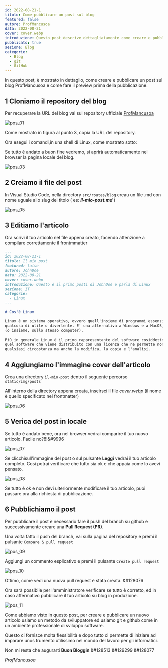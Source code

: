 ```yaml
---
id: 2022-08-21-1
titolo: Come pubblicare un post sul blog
featured: false
autore: ProfMancusoa
data: 2022-08-21
cover: cover.webp
introduzione: Questo post descrive dettagliatamente come creare e pubblicare un post sul blog ProfMancusoa
pubblicato: true
sezione: Blog
categorie:
  - Blog
  - git
  - GitHub
---
```


<script>
    import Asciinema from '$lib/components/Asciinema.svelte';
</script>

In questo post, è mostrato in dettaglio, come creare e pubblicare un post sul blog ProfMancusoa e come fare il preview prima della pubblicazione.

## 1 Cloniamo il repository del blog

Per recuperare la URL del blog vai sul repository ufficiale [ProfMancusoa](https://github.com/profmancusoa/profmancusoa.github.io)

![pos_01](/img/posts/come-pubblicare-un-post-sul-blog/pos_01.webp)

Come mostrato in figura al punto 3, copia la URL del repository.

Ora esegui i comandi,in una shell di Linux, come mostrato sotto:

<Asciinema uid="516289" />

Se tutto è andato a buon fine vedremo, si aprirà automaticamente nel browser la pagina locale del blog.

![pos_03](/img/posts/come-pubblicare-un-post-sul-blog/pos_03.webp)

## 2 Creiamo il file del post

In Visual Studio Code, nella directory `src/routes/blog` creau un file .md con nome uguale allo slug del titolo ( es: **_il-mio-post.md_** )

![pos_05](/img/posts/come-pubblicare-un-post-sul-blog/pos_05.webp)

## 3 Editiamo l'articolo

Ora scrivi il tuo articolo nel file appena creato, facendo attenzione a compilare correttamente il frontmmatter

```md
---
id: 2022-08-21-1
titolo: Il mio post
featured: false
autore: JohnDoe
data: 2022-08-21
cover: cover.webp
introduzione: Questo è il primo posti di JohnDoe e parla di Linux
sezione: IT
categorie:
  - Linux
---

# Cos'è Linux

Linux è un sistema operativo, ovvero quell'insieme di programmi essenziali per far funzionare il computer e farci
qualcosa di utile o divertente. E' una alternativa a Windows e a MacOS, e può essere installato al loro posto
(o insieme, sullo stesso computer).

Più in generale Linux è il primo rappresentante del software cosiddetto "libero" ("freesoftware", in inglese), ovvero
quel software che viene distribuito con una licenza che ne permette non solo l'utilizzo da parte di chiunque ed in
qualsiasi circostanza ma anche la modifica, la copia e l'analisi.
```

## 4 Aggiungiamo l'immagine cover dell'articolo

Crea una directory `il-mio-post` dentro il seguente percorso `static/img/posts`

All'interno della directory appena creata, inseirsci il file _cover.webp_ (il nome è quello specificato nel frontmatter)

![pos_06](/img/posts/come-pubblicare-un-post-sul-blog/pos_06.webp)

## 5 Verica del post in locale

Se tutto è andato bene, ora nel browser vedrai comparire il tuo nuovo articolo. Facile no?!!!&#9996

![pos_07](/img/posts/come-pubblicare-un-post-sul-blog/pos_07.webp)

Se clicchisull'immagine del post o sul pulsante **Leggi** vedrai il tuo articolo completo. Così potrai verificare che tutto sia ok e che appaia come lo avevi pensato.

![pos_08](/img/posts/come-pubblicare-un-post-sul-blog/pos_08.webp)

Se tutto è ok e non devi ulteriormente modificare il tuo articolo, puoi passare ora alla richiesta di pubblicazione.

## 6 Pubblichiamo il post

Per pubblicare il post è necessario fare il push del branch su github e successivamente creare una **Pull Request (PR)**.

<Asciinema uid="516293" />

Una volta fatto il push del branch, vai sulla pagina del repository e premi il pulsante `Compare & pull request`

![pos_09](/img/posts/come-pubblicare-un-post-sul-blog/pos_09.webp)

Aggiungi un commento esplicativo e premi il pulsante `Create pull request`

![pos_10](/img/posts/come-pubblicare-un-post-sul-blog/pos_10.webp)

Ottimo, come vedi una nuova pull request è stata creata. &#128076

Ora sarà possibile per l'amministratore verificare se tutto è corretto, ed in caso affermativo pubblicare il tuo articolo su blog in produzione.

![pos_11](/img/posts/come-pubblicare-un-post-sul-blog/pos_11.webp)

Come abbiamo visto in questo post, per creare e pubblicare un nuovo articolo usiamo un metodo da sviluppatore ed usiamo git e github come in un ambiente professionale di sviluppo software.

Questo ci fornisce molta flessibilità e dopo tutto ci permette di iniziare ad imparare unos trumento utilissimo nel mondo del lavoro per gli informatici.

Non mi resta che augurarti **Buon Bloggin** &#128513 &#129299 &#128077

_ProfMancusoa_
